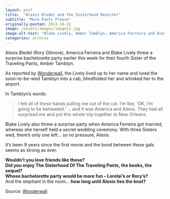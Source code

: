 ```yaml
---
layout: post
title:  "Alexis Bledel and the Sisterhood Reunite!"
subtitle: "More Pants Please"
originally-posted: 2013-10-22
image: /assets/images/image12.jpg
image-alt-text: "Blake Lively, Amber Tamblyn, America Ferreira and Alexis Bledel looking young and happy on location filming for The Sisterhood of the Traveling Pants"
categories: archive
---
```

Alexis Bledel (Rory Gilmore), America Ferreira and Blake Lively threw a surprise bachelorette party earlier this week for their fourth Sister of the Traveling Pants, Amber Tamblyn.

As reported by [Wonderwall](http://wonderwall.msn.com/movies/blake-lively-ambushed-sisterhood-co-star-for-bachelorette-party-1778067.story), the Lively lived up to her name and lured the soon-to-be-wed Tamblyn into a cab, blindfolded her and whisked her to the airport.

In Tamblyn’s words:

>  I felt all of these hands pulling me out of the car. I’m like, ‘OK, I’m going to be beheaded.’ ... and it was America and Alexis. They had all surprised me and put this whole trip together to New Orleans.

Blake Lively also threw a surprise party when America Ferreira got married, whereas she herself held a secret wedding ceremony.  With three Sisters wed, there’s only one left... so no pressure, Alexis.

It’s been 9 years since the first movie and the bond between these gals seems as strong as ever.  

__Wouldn’t you love friends like these?__  
__Did you enjoy The Sisterhood Of The Traveling Pants, the books, the sequel?__  
__Whose bachelorette party would be more fun – Lorelai’s or Rory’s?__  
And the elephant in the room... __how long until Alexis ties the knot?__

Source: [Wonderwall](http://wonderwall.msn.com/movies/blake-lively-ambushed-sisterhood-co-star-for-bachelorette-party-1778067.story)